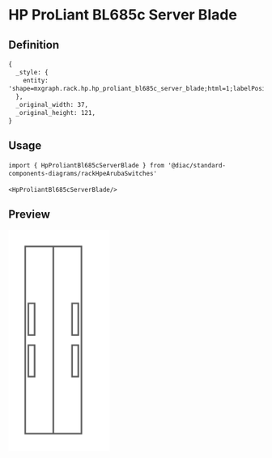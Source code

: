 # HP ProLiant BL685c Server Blade

## Definition

```
{
  _style: { 
    entity: 'shape=mxgraph.rack.hp.hp_proliant_bl685c_server_blade;html=1;labelPosition=right;align=left;spacingLeft=15;dashed=0;shadow=0;fillColor=#ffffff;',
  },
  _original_width: 37,
  _original_height: 121,
}
```

## Usage

```
import { HpProliantBl685cServerBlade } from '@diac/standard-components-diagrams/rackHpeArubaSwitches'

<HpProliantBl685cServerBlade/>
```

## Preview

<img src="./hp-proliant-bl685c-server-blade.png" width="200"/>
